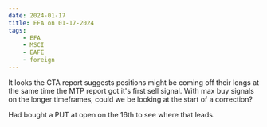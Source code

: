 ```yaml
---
date: 2024-01-17
title: EFA on 01-17-2024
tags: 
    - EFA
    - MSCI
    - EAFE
    - foreign
---
```

<div class="post">
<snapshot-grid 
    :reports="['2024/01/16/CTA/EFA', '2024/01/17/CTA/EFA', '2024/01/17/MTP/EFA']"
    chart="2024/01/17/Chart/EFA"
/>
<p>
It looks the CTA report suggests positions might be coming off their longs at the same time the MTP report got it's first sell signal. 
With max buy signals on the longer timeframes, could we be looking at the start of a correction?
</p>
<p>
Had bought a PUT at open on the 16th to see where that leads.
</p>
</div>